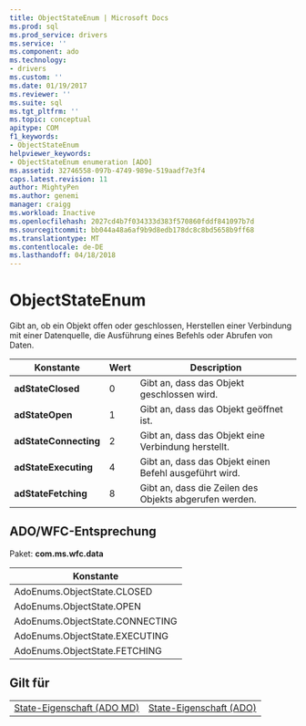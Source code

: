 ```yaml
---
title: ObjectStateEnum | Microsoft Docs
ms.prod: sql
ms.prod_service: drivers
ms.service: ''
ms.component: ado
ms.technology:
- drivers
ms.custom: ''
ms.date: 01/19/2017
ms.reviewer: ''
ms.suite: sql
ms.tgt_pltfrm: ''
ms.topic: conceptual
apitype: COM
f1_keywords:
- ObjectStateEnum
helpviewer_keywords:
- ObjectStateEnum enumeration [ADO]
ms.assetid: 32746558-097b-4749-989e-519aadf7e3f4
caps.latest.revision: 11
author: MightyPen
ms.author: genemi
manager: craigg
ms.workload: Inactive
ms.openlocfilehash: 2027cd4b7f034333d383f570860fddf841097b7d
ms.sourcegitcommit: bb044a48a6af9b9d8edb178dc8c8bd5658b9ff68
ms.translationtype: MT
ms.contentlocale: de-DE
ms.lasthandoff: 04/18/2018
---
```

# <a name="objectstateenum"></a>ObjectStateEnum
Gibt an, ob ein Objekt offen oder geschlossen, Herstellen einer Verbindung mit einer Datenquelle, die Ausführung eines Befehls oder Abrufen von Daten.  
  
|Konstante|Wert|Description|  
|--------------|-----------|-----------------|  
|**adStateClosed**|0|Gibt an, dass das Objekt geschlossen wird.|  
|**adStateOpen**|1|Gibt an, dass das Objekt geöffnet ist.|  
|**adStateConnecting**|2|Gibt an, dass das Objekt eine Verbindung herstellt.|  
|**adStateExecuting**|4|Gibt an, dass das Objekt einen Befehl ausgeführt wird.|  
|**adStateFetching**|8|Gibt an, dass die Zeilen des Objekts abgerufen werden.|  
  
## <a name="adowfc-equivalent"></a>ADO/WFC-Entsprechung  
 Paket: **com.ms.wfc.data**  
  
|Konstante|  
|--------------|  
|AdoEnums.ObjectState.CLOSED|  
|AdoEnums.ObjectState.OPEN|  
|AdoEnums.ObjectState.CONNECTING|  
|AdoEnums.ObjectState.EXECUTING|  
|AdoEnums.ObjectState.FETCHING|  
  
## <a name="applies-to"></a>Gilt für  
  
|||  
|-|-|  
|[State-Eigenschaft (ADO MD)](../../../ado/reference/ado-md-api/state-property-ado-md.md)|[State-Eigenschaft (ADO)](../../../ado/reference/ado-api/state-property-ado.md)|

